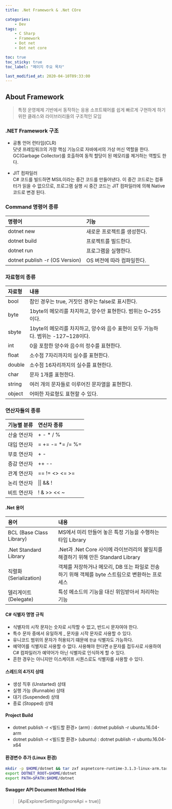 ```yaml
---
title: .Net Framework & .Net COre

categories:
    - Dev
tags:
    - C Sharp
    - Framework
    - Dot net
    - Dot net core

toc: true
toc_sticky: true
toc_label: "페이지 주요 목차"

last_modified_at: 2020-04-10T09:33:00
---
```


## About Framework ##

> 특정 운영체제 기반에서 동작하는 응용 소프트웨어를 쉽게 빠르게 구현하게 하기 위한 클래스와 라이브러리들의 구조적인 모임

### .NET Framework 구조 ###

* 공통 언어 런타임(CLR)  
닷넷 프레임워크의 가장 핵심 기능으로 자바에서의 가상 머신 역할을 한다. GC(Garbage Collector)를 호출하여 동적 할당이 된 메모리를 제거하는 역할도 한다.

* JIT 컴파일러  
C# 코드를 빌드하면 MSIL이라는 중간 코드를 만들어낸다. 이 중간 코드로는 컴퓨터가 읽을 수 없으므로, 프로그램 실행 시 중간 코드는 JIT 컴파일러에 의해 Native 코드로 변경 된다.

### Command 명령어 종류 ###

| 명령어 | 기능 |
| :--------- | :--------- |
| dotnet new | 새로운 프로젝트를 생성한다. |
| dotnet build | 프로젝트를 빌드한다. |
| dotnet run | 프로그램을 실행한다. |
| dotnet publish -r (OS Version) | OS 버전에 따라 컴파일한다. |

### 자료형의 종류 ###

| 자료형 | 내용 |
| :---- | :--- |
| bool | 참인 경우는 true, 거짓인 경우는 false로 표시한다. |
| byte | 1byte의 메모리를 차지하고, 양수만 표현한다. 범위는 0~255이다. |
| sbyte | 1byte의 메모리를 차지하고, 양수와 음수 표현이 모두 가능하다. 범위는 -127~128이다. |
| int | 0을 포함한 양수와 음수의 정수를 표현한다. |
| float | 소수점 7자리까지의 실수를 표현한다. |
| double | 소수점 16자리까지의 실수를 표현한다. |
| char | 문자 1개를 표현한다. |
| string | 여러 개의 문자들로 이루어진 문자열을 표현한다. |
| object | 어떠한 자료형도 표현할 수 있다. |

### 연산자들의 종류 ###

| 기능별 분류 | 연산자 종류 |
| :--------- | :--------- |
| 산술 연산자 | + - * / % |
| 대입 연산자 | = += -= *= /= %= |
| 부호 연산자 | + - |
| 증감 연산자 | ++ -- |
| 관계 연산자 | == != <> <= >= |
| 논리 연산자 | &#124;&#124; && ! |
| 비트 연산자 | ! & >> << ~ |

#### .Net 용어 ####

| 용어 | 내용 |
| :--- | :--- |
| BCL (Base Class Library) | MS에서 미리 만들어 놓은 특정 기능을 수행하는 타입 Library |
| .Net Standard Library | .Net과 .Net Core 사이에 라이브러리의 불일치를 해결하기 위해 만든 Standard Library |
| 직렬화(Serialization) | 객체를 저장하거나 메모리, DB 또는 파일로 전송하기 위해 객체를 byte 스트림으로 변환하는 프로세스 |
| 델리게이트(Delegate) | 특성 메소드의 기능을 대신 위임받아서 처리하는 기능 |

#### C# 식별자 명명 규칙 ####

* 식별자의 시작 문자는 숫자로 시작할 수 없고, 반드시 문자여야 한다.
* 특수 문자 중에서 유일하게 _ 문자을 시작 문자로 사용할 수 있다.
* 유니코드 범위의 문자가 허용되기 떄문에 `한글` 식별자도 가능하다.
* 예약어를 식별자로 사용할 수 없다. 사용해야 한다면 `@` 문자를 접두사로 사용하여 C# 컴파일러가 예약어가 아닌 식별자로 인식하게 할 수 있다.
* 흔한 경우는 아니지만 이스케이프 시퀀스로도 식별자를 사용할 수 있다.

#### 스레드의 4가지 상태 ####

* 생성 직후 (Unstarted) 상태
* 실행 가능 (Runnable) 상태
* 대기 (Suspended) 상태
* 종료 (Stopped) 상태

#### Project Build ####

* dotnet publish -r <빌드할 환경> (arm) : dotnet publish -r ubuntu.16.04-arm
* dotnet publish -r <빌드할 환경> (ubuntu) : dotnet publish -r ubuntu.16.04-x64

#### 환경변수 추가 (Linux 환경) ####

```bash
mkdir -p $HOME/dotnet && tar zxf aspnetcore-runtime-3.1.3-linux-arm.tar.gz -C $HOME/dotnet
export DOTNET_ROOT=$HOME/dotnet
export PATH=$PATH:$HOME/dotnet
```

#### Swagger API Document Method Hide ####

> [ApiExplorerSettings(IgnoreApi = true)]
